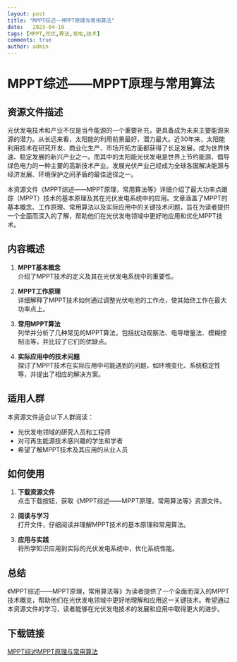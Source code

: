 ```yaml
---
layout: post
title: "MPPT综述——MPPT原理与常用算法"
date:   2023-04-10
tags: [MPPT,光伏,算法,发电,技术]
comments: true
author: admin
---
```

# MPPT综述——MPPT原理与常用算法

## 资源文件描述

光伏发电技术和产业不仅是当今能源的一个重要补充，更具备成为未来主要能源来源的潜力。从长远来看，太阳能的利用前景最好，潜力最大。近30年来，太阳能利用技术在研究开发、商业化生产、市场开拓方面都获得了长足发展，成为世界快速、稳定发展的新兴产业之一。而其中的太阳能光伏发电是世界上节约能源、倡导绿色电力的一种主要的高新技术产业。发展光伏产业己经成为全球各国解决能源与经济发展、环境保护之间矛盾的最佳途径之一。

本资源文件《MPPT综述——MPPT原理，常用算法等》详细介绍了最大功率点跟踪（MPPT）技术的基本原理及其在光伏发电系统中的应用。文章涵盖了MPPT的基本概念、工作原理、常用算法以及实际应用中的关键技术问题，旨在为读者提供一个全面而深入的了解，帮助他们在光伏发电领域中更好地应用和优化MPPT技术。

## 内容概述

1. **MPPT基本概念**  
   介绍了MPPT技术的定义及其在光伏发电系统中的重要性。

2. **MPPT工作原理**  
   详细解释了MPPT技术如何通过调整光伏电池的工作点，使其始终工作在最大功率点上。

3. **常用MPPT算法**  
   列举并分析了几种常见的MPPT算法，包括扰动观察法、电导增量法、模糊控制法等，并比较了它们的优缺点。

4. **实际应用中的技术问题**  
   探讨了MPPT技术在实际应用中可能遇到的问题，如环境变化、系统稳定性等，并提出了相应的解决方案。

## 适用人群

本资源文件适合以下人群阅读：

- 光伏发电领域的研究人员和工程师
- 对可再生能源技术感兴趣的学生和学者
- 希望了解MPPT技术及其应用的从业人员

## 如何使用

1. **下载资源文件**  
   点击下载按钮，获取《MPPT综述——MPPT原理，常用算法等》资源文件。

2. **阅读与学习**  
   打开文件，仔细阅读并理解MPPT技术的基本原理和常用算法。

3. **应用与实践**  
   将所学知识应用到实际的光伏发电系统中，优化系统性能。

## 总结

《MPPT综述——MPPT原理，常用算法等》为读者提供了一个全面而深入的MPPT技术概览，帮助他们在光伏发电领域中更好地理解和应用这一关键技术。希望通过本资源文件的学习，读者能够在光伏发电技术的发展和应用中取得更大的进步。

## 下载链接

[MPPT综述MPPT原理与常用算法](https://pan.quark.cn/s/0c6532a1399f)